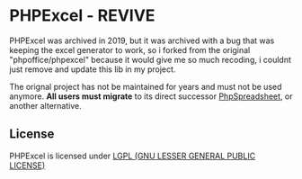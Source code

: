 # PHPExcel - REVIVE

PHPExcel was archived in 2019, but it was archived with a bug that was keeping the excel generator to work, so i forked from the original "phpoffice/phpexcel" because it would give me so much recoding, i couldnt just remove and update this lib in my project.

The orignal project has not be maintained for years and must not be used anymore. **All users must migrate** to its direct successor [PhpSpreadsheet](https://github.com/PHPOffice/PhpSpreadsheet), or another alternative.

## License

PHPExcel is licensed under [LGPL (GNU LESSER GENERAL PUBLIC LICENSE)](https://github.com/PHPOffice/PHPExcel/blob/master/license.md)
